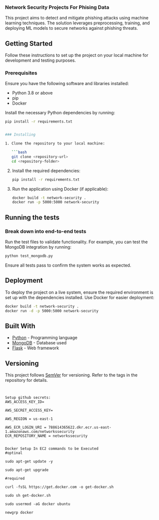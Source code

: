 ### Network Security Projects For Phising Data

This project aims to detect and mitigate phishing attacks using machine learning techniques. The solution leverages preprocessing, training, and deploying ML models to secure networks against phishing threats.

## Getting Started

Follow these instructions to set up the project on your local machine for development and testing purposes.

### Prerequisites

Ensure you have the following software and libraries installed:

- Python 3.8 or above
- pip
- Docker

Install the necessary Python dependencies by running:

```bash
pip install -r requirements.txt


### Installing

1. Clone the repository to your local machine:

   ```bash
   git clone <repository-url>
   cd <repository-folder>
   ```

2. Install the required dependencies:

   ```bash
   pip install -r requirements.txt
   ```

3. Run the application using Docker (if applicable):

   ```bash
   docker build -t network-security .
   docker run -p 5000:5000 network-security
   ```

## Running the tests

### Break down into end-to-end tests

Run the test files to validate functionality. For example, you can test the MongoDB integration by running:

```bash
python test_mongodb.py
```

Ensure all tests pass to confirm the system works as expected.

## Deployment

To deploy the project on a live system, ensure the required environment is set up with the dependencies installed. Use Docker for easier deployment:

```bash
docker build -t network-security .
docker run -d -p 5000:5000 network-security
```

## Built With

- [Python](https://www.python.org/) - Programming language
- [MongoDB](https://www.mongodb.com/) - Database used
- [Flask](https://flask.palletsprojects.com/) - Web framework

## Versioning

This project follows [SemVer](http://semver.org/) for versioning. Refer to the tags in the repository for details.
```


Setup github secrets:
AWS_ACCESS_KEY_ID=

AWS_SECRET_ACCESS_KEY=

AWS_REGION = us-east-1

AWS_ECR_LOGIN_URI = 788614365622.dkr.ecr.us-east-1.amazonaws.com/networkssecurity
ECR_REPOSITORY_NAME = networkssecurity


Docker Setup In EC2 commands to be Executed
#optinal

sudo apt-get update -y

sudo apt-get upgrade

#required

curl -fsSL https://get.docker.com -o get-docker.sh

sudo sh get-docker.sh

sudo usermod -aG docker ubuntu

newgrp docker
